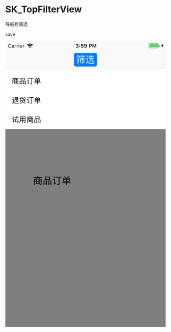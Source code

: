 # SK_TopFilterView
导航栏筛选



save



![img](https://github.com/AlexanderYeah/SK_TopFilterView/blob/master/SKNavMenuDemo/Simulator%20Screen%20Shot%20-%20iPhone%206s%20-%202018-11-16%20at%2015.59.27.png)
